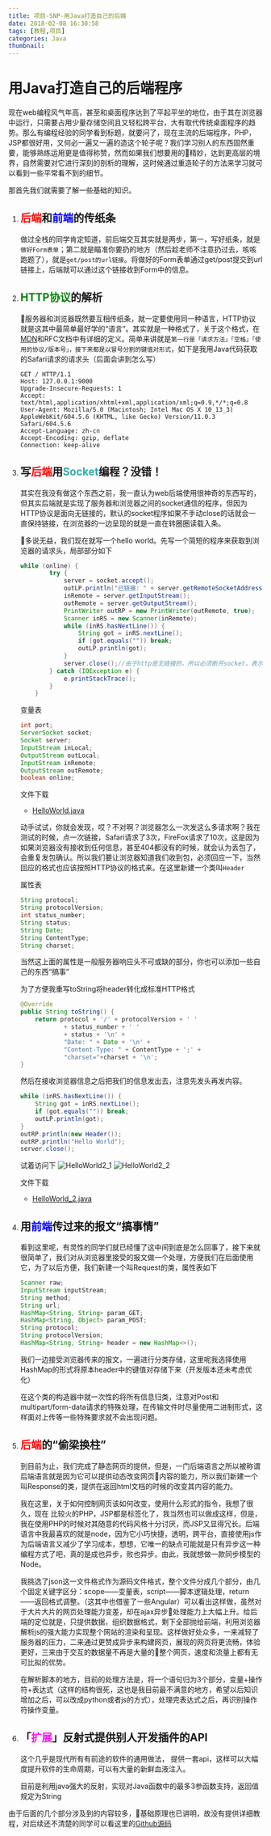 ```yaml
---
title: 项目-SNP-用Java打造自己的后端
date: 2018-02-08 16:30:58
tags: [教程,项目]
categories: Java
thumbnail:
---
```


# 用Java打造自己的后端程序

现在web编程风气年高，甚至和桌面程序达到了平起平坐的地位，由于其在浏览器中运行，只需要占用少量存储空间且又轻松跨平台，大有取代传统桌面程序的趋势。那么有编程经验的同学看到标题，就要问了，现在主流的后端程序，PHP，JSP都很好用，又何必一遍又一遍的造这个轮子呢？我们学习别人的东西固然重要，能够熟练运用更是值得称赞，然而如果我们想要用的精妙，达到更高层的境界，自然需要对它进行深刻的剖析的理解，这时候通过重造轮子的方法来学习就可以看到一些平常看不到的细节。

那首先我们就需要了解一些基础的知识。

1. ## <font color=red>后端</font>和<font color=blue>前端</font>的传纸条
    做过全栈的同学肯定知道，前后端交互其实就是两步，第一，写好纸条，就是`做好Form表单`；第二就是瞄准你要扔的地方（然后趁老师不注意扔过去，咳咳跑题了），就是`get/post的url链接`。将做好的Form表单通过get/post提交到url链接上，后端就可以通过这个链接收到Form中的信息。
2. ## <font color=green>HTTP协议</font>的解析
    服务器和浏览器既然要互相传纸条，就一定要使用同一种语言，HTTP协议就是这其中最简单最好学的“语言”。其实就是一种格式了，关于这个格式，在[MDN](https://developer.mozilla.org/zh-CN/docs/Web/HTTP/Headers)和RFC文档中有详细的定义。简单来讲就是`第一行是「请求方法」「空格」「使用的协议/版本号」，接下来都是以冒号分割的键值对形式`，如下是我用Java代码获取的Safari请求的请求头（后面会讲到怎么写）
    ```
    GET / HTTP/1.1
    Host: 127.0.0.1:9000
    Upgrade-Insecure-Requests: 1
    Accept: text/html,application/xhtml+xml,application/xml;q=0.9,*/*;q=0.8
    User-Agent: Mozilla/5.0 (Macintosh; Intel Mac OS X 10_13_3) AppleWebKit/604.5.6 (KHTML, like Gecko) Version/11.0.3 Safari/604.5.6
    Accept-Language: zh-cn
    Accept-Encoding: gzip, deflate
    Connection: keep-alive
    ```
3. ## 写<font color=red>后端</font>用<font color=#2faaaa>Socket</font>编程？没错！
    其实在我没有做这个东西之前，我一直认为web后端使用很神奇的东西写的，但其实后端就是实现了服务器和浏览器之间的socket通信的程序，但因为HTTP协议是面向无链接的，默认的socket程序如果不手动close的话就会一直保持链接，在浏览器的一边呈现的就是一直在转圈圈读载入条。

    多说无益，我们现在就写一个hello world。先写一个简短的程序来获取到浏览器的请求头，局部部分如下

    ```java
    while (online) {
            try {
                server = socket.accept();
                outLP.println("已链接: " + server.getRemoteSocketAddress());
                inRemote = server.getInputStream();
                outRemote = server.getOutputStream();
                PrintWriter outRP = new PrintWriter(outRemote, true);
                Scanner inRS = new Scanner(inRemote);
                while (inRS.hasNextLine()) {
                    String got = inRS.nextLine();
                    if (got.equals("")) break;
                    outLP.println(got);
                }
                server.close();//由于http是无链接的，所以必须断开socket，表示传输完成
            } catch (IOException e) {
                e.printStackTrace();
            }
        }
    ```
    变量表
    ```java
    int port;
    ServerSocket socket;
    Socket server;
    InputStream inLocal;
    OutputStream outLocal;
    InputStream inRemote;
    OutputStream outRemote;
    boolean online;
    ```

    文件下载
    - [HelloWorld.java](https://res.dedsec.club/HelloWorld.java)

    动手试试，你就会发现，哎？不对啊？浏览器怎么一次发这么多请求啊？我在测试的时候，点一次链接，Safari请求了3次，FireFox请求了10次，这是因为如果浏览器没有接收到任何信息，甚至404都没有的时候，就会认为丢包了，会重复发包确认。所以我们要让浏览器知道我们收到包，必须回应一下，当然回应的格式也应该按照HTTP协议的格式来。在这里新建一个类叫`Header`

    属性表
    ```java
    String protocol;
    String protocolVersion;
    int status_number;
    String status;
    String Date;
    String ContentType;
    String charset;
    ```

    当然这上面的属性是一般服务器响应头不可或缺的部分，你也可以添加一些自己的东西“搞事”

    为了方便我重写toString将header转化成标准HTTP格式

    ```java
    @Override
    public String toString() {
        return protocol + '/' + protocolVersion + ' '
                + status_number + ' '
                + status + '\n' +
                "Date: " + Date + '\n' +
                "Content-Type: " + ContentType + ';' +
                "charset="+charset + '\n';
    }
    ```

    然后在接收浏览器信息之后把我们的信息发出去，注意先发头再发内容。

    ```java
    while (inRS.hasNextLine()) {
        String got = inRS.nextLine();
        if (got.equals("")) break;
        outLP.println(got);
    }
    outRP.println(new Header());
    outRP.println("Hello World");
    server.close();
    ```

    试着访问下
    ![HelloWorld2_1](https://res.dedsec.club/snp/HelloWorld2.png)
    ![HelloWorld2_2](https://res.dedsec.club/snp/HelloWorld2_2.png)

    文件下载
    - [HelloWorld_2.java](https://res.dedsec.club/HelloWorld_2.java)
4. ## 用<font color=blue>前端</font>传过来的报文“搞事情”
    看到这里呢，有灵性的同学们就已经懂了这中间到底是怎么回事了，接下来就很简单了，我们对从浏览器里接受的报文做一个处理，方便我们在后面使用它，为了以后方便，我们新建一个叫Request的类，属性表如下

    ```java
    Scanner raw;
    InputStream inputStream;
    String method;
    String url;
    HashMap<String, String> param_GET;
    HashMap<String, Object> param_POST;
    String protocol;
    String protocolVersion;
    HashMap<String, String> header = new HashMap<>();
    ```

    我们一边接受浏览器传来的报文，一遍进行分类存储，这里呢我选择使用HashMap的形式将原本header中的键值对存储下来（开发版本还未考虑优化）

    在这个类的构造器中就一次性的将所有信息归类，注意对Post和multipart/form-data请求的特殊处理，在传输文件时尽量使用二进制形式，这样面对上传等一些特殊要求就不会出现问题。
5. ## <font color=red>后端</font>的“偷梁换柱”
    到目前为止，我们完成了静态网页的提供，但是，一门后端语言之所以被称谓后端语言就是因为它可以提供动态改变网页内容的能力，所以我们新建一个叫Response的类，提供在返回html文档的时候的改变其内容的能力。

    我在这里，关于如何控制网页该如何改变，使用什么形式的指令，我想了很久，现在 比较火的PHP，JSP都是标签化了，我当然也可以做成这样，但是，我在使用PHP的时候对其随意的代码风格十分讨厌，而JSP又显得冗长。后端语言中我最喜欢的就是node，因为它小巧快捷，透明，跨平台，直接使用js作为后端语言又减少了学习成本，想想，它唯一的缺点可能就是只有异步这一种编程方式了吧，真的是成也异步，败也异步。由此，我就想做一款同步模型的Node。

    我挑选了json这一文件格式作为源码文件格式，整个文件分成几个部分，由几个固定关键字区分：scope——变量表，script——脚本逻辑处理，return——返回格式调整。（这其中也借鉴了一些Angular）可以看出这样做，虽然对于大片大片的网页处理能力变差，却在ajax异步处理能力上大幅上升。给后端的定位就是，只提供数据，组织数据格式，剩下全部抛给前端，利用浏览器解析js的强大能力实现整个网站的渲染和呈现。这样做好处众多，一来减轻了服务器的压力，二来通过更赞成异步来构建网页，展现的网页将更流畅，体验更好，三来由于交互的数据量不再是大量的整个网页，速度和流量上都有无可比拟的优势。

    在解析脚本的地方，目前的处理方法是，将一个语句归为3个部分，变量+操作符+表达式（这样的结构很死，这也是我目前最不满意的地方，希望以后知识增加之后，可以改成python或者js的方式），处理完表达式之后，再识别操作符操作变量。
6. ## 「<font color=#ff0ff0>扩展</font>」反射式提供别人开发插件的API
    这个几乎是现代所有有前途的软件的通用做法， 提供一套api，这样可以大幅度提升软件的生命周期，可以有大量的新鲜血液注入。

    目前是利用java强大的反射，实现对Java函数中的最多3参函数支持，返回值规定为String

由于后面的几个部分涉及到的内容较多，基础原理也已讲明，故没有提供详细教程，对后续还不清楚的同学可以看这里的[Github源码](https://github.com/dongmingchao/SNP)